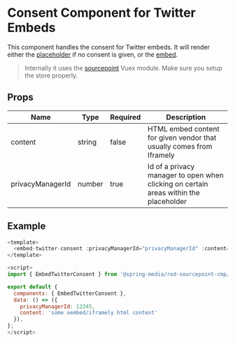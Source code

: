 # Consent Component for Twitter Embeds

This component handles the consent for Twitter embeds. It will render either the [placeholder](../EmbedTwitterPlaceholder) if no consent is given, or the [embed](../EmbedTwitter).

> Internally it uses the [sourcepoint](../../vuex/sourcepoint) Vuex module. Make sure you setup the store properly.

## Props

| Name             | Type   | Required | Description |
| ---------------- | ------ | -------- | ----------- |
| content          | string | false    | HTML embed content for given vendor that usually comes from Iframely  |
| privacyManagerId | number | true     | Id of a privacy manager to open when clicking on certain areas within the placeholder |

## Example

```javascript
<template>
  <embed-twitter-consent :privacyManagerId="privacyManagerId" :content="content"></embed-twitter-consent>
</template>

<script>
import { EmbedTwitterConsent } from '@spring-media/red-sourcepoint-cmp/dist/esm/vue/components/EmbedTwitterConsent';

export default {
  components: { EmbedTwitterConsent },
  data: () => ({
    privacyManagerId: 12345,
    content: 'some oembed/iframely html content'
  }),
};
</script>
```
